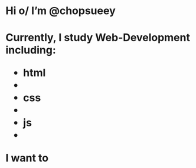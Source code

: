<h1> Hi o/
 I’m @chopsueey <h1>

 Currently, I study Web-Development including:
 <ul><li>html<li>
        <li>css<li>
        <li>js<li>
        </ul>


 I want to 

<!---
chopsueey/chopsueey is a ✨ special ✨ repository because its `README.md` (this file) appears on your GitHub profile.
You can click the Preview link to take a look at your changes.
--->
